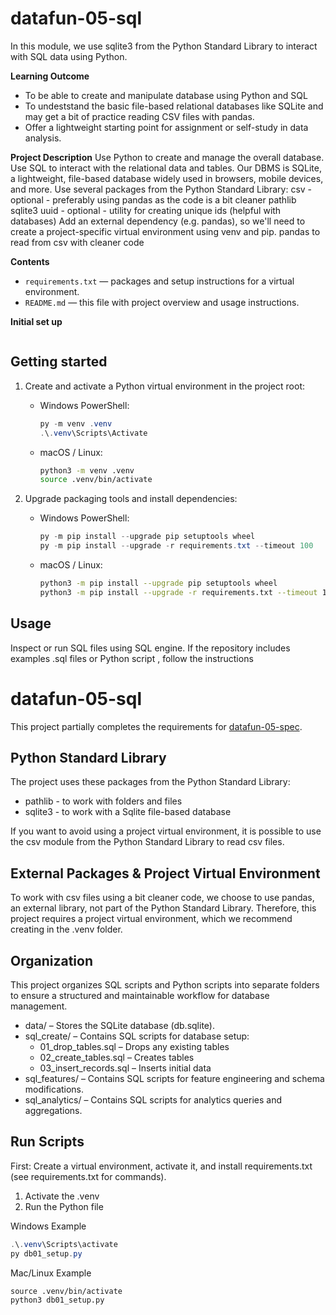 
# datafun-05-sql

In this module, we use sqlite3 from the Python Standard Library to interact with SQL data using Python. 

**Learning Outcome**
- To be able to create and manipulate database using Python and SQL
- To undeststand the basic file-based relational databases like SQLite and may get a bit of practice reading CSV files with pandas.
- Offer a lightweight starting point for assignment or self-study in data analysis.

**Project Description**
Use Python to create and manage the overall database. 
Use SQL to interact with the relational data and tables. 
Our DBMS is SQLite, a lightweight, file-based database widely used in browsers, mobile devices, and more. 
Use several packages from the  Python Standard Library:
csv - optional - preferably using pandas as the code is a bit cleaner
pathlib
sqlite3
uuid - optional - utility for creating unique ids (helpful with databases)
Add an external dependency (e.g. pandas), so we'll need to create a project-specific virtual environment using venv and pip. 
pandas to read from csv with cleaner code

**Contents**
- `requirements.txt` — packages and setup instructions for a virtual environment.
- `README.md` — this file with project overview and usage instructions.

**Initial set up**

```git clone repo: https://github.com/amrutu75/datafun-05-sql
 ```
 
**Getting started**
---------------

1. Create and activate a Python virtual environment in the project root:

	 - Windows PowerShell:

		 ```powershell
		 py -m venv .venv
		 .\.venv\Scripts\Activate
		 ```

	 - macOS / Linux:

		 ```bash
		 python3 -m venv .venv
		 source .venv/bin/activate
		 ```

2. Upgrade packaging tools and install dependencies:

	 - Windows PowerShell:

		 ```powershell
		 py -m pip install --upgrade pip setuptools wheel
		 py -m pip install --upgrade -r requirements.txt --timeout 100
		 ```

	 - macOS / Linux:

		 ```bash
		 python3 -m pip install --upgrade pip setuptools wheel
		 python3 -m pip install --upgrade -r requirements.txt --timeout 100
		 ```

Usage
-----

Inspect or run SQL files using SQL engine. If the repository includes examples .sql files or Python script , follow the instructions

# datafun-05-sql

This project partially completes the requirements for [datafun-05-spec](https://github.com/denisecase/datafun-05-spec).

## Python Standard Library

The project uses these packages from the Python Standard Library:

- pathlib - to work with folders and files
- sqlite3 - to work with a Sqlite file-based database

If you want to avoid using a project virtual environment, it is possible to use the csv module from the Python Standard Library to read csv files. 

## External Packages & Project Virtual Environment

To work with csv files using a bit cleaner code, we choose to use pandas, an external library, not part of the Python Standard Library. 
Therefore, this project requires a project virtual environment, which we recommend creating in the .venv folder. 

## Organization

This project organizes SQL scripts and Python scripts into separate folders to ensure a structured and maintainable workflow for database management.

- data/ – Stores the SQLite database (db.sqlite).
- sql_create/ – Contains SQL scripts for database setup:
  - 01_drop_tables.sql – Drops any existing tables
  - 02_create_tables.sql – Creates tables
  - 03_insert_records.sql – Inserts initial data
- sql_features/ – Contains SQL scripts for feature engineering and schema modifications.
- sql_analytics/ – Contains SQL scripts for analytics queries and aggregations.

## Run Scripts

First: Create a virtual environment, activate it, and install requirements.txt (see requirements.txt for commands). 

1. Activate the .venv
2. Run the Python file 

Windows Example
```powershell
.\.venv\Scripts\activate
py db01_setup.py
```


Mac/Linux Example
```shell
source .venv/bin/activate
python3 db01_setup.py
```



